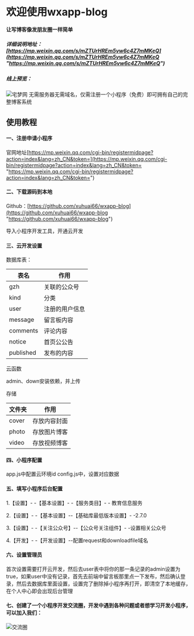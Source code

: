 # 欢迎使用wxapp-blog

**让写博客像发朋友圈一样简单**


##### 详细说明地址：[https://mp.weixin.qq.com/s/mZTUrHREm5vw6c4Z7mMKeQ](https://mp.weixin.qq.com/s/mZTUrHREm5vw6c4Z7mMKeQ "https://mp.weixin.qq.com/s/mZTUrHREm5vw6c4Z7mMKeQ")

##### 线上预览：

![宅梦网](http://img04.sogoucdn.com/app/a/100520146/11C0D2FFE0D0B15D35DE2BB691D18672 "宅梦网")
无需服务器无需域名，仅需注册一个小程序（免费）即可拥有自己的完整博客系统


## 使用教程

#### 一、注册申请小程序

官网地址[https://mp.weixin.qq.com/cgi-bin/registermidpage?action=index&lang=zh_CN&token=](https://mp.weixin.qq.com/cgi-bin/registermidpage?action=index&lang=zh_CN&token= "https://mp.weixin.qq.com/cgi-bin/registermidpage?action=index&lang=zh_CN&token=")

#### 二、下载源码到本地

Github：[https://github.com/xuhuai66/wxapp-blog](https://github.com/xuhuai66/wxapp-blog "https://github.com/xuhuai66/wxapp-blog")

导入小程序开发工具，开通云开发


#### 三、云开发设置

数据库表：

|  表名 |  作用 |
| ------------ | ------------ |
|  gzh |  关联的公众号 |
| kind  |  分类 |
| user  |  注册的用户信息 |
|  message |  留言板内容 |
| comments  |  评论内容 |
|  notice |  首页公公告 |
|  published |  发布的内容 |

云函数

admin、down安装依赖，并上传

存储

|  文件夹 | 作用  |
| ------------ | ------------ |
|  cover |  存放内容封面 |
| photo  | 存放图片博客  |
|  video | 存放视频博客  |

#### 四、小程序配置

app.js中配置云环境id
config.js中，设置对应数据

#### 五、填写小程序后台配置

 1.【设置】- -【基本设置】- -【服务类目】- - 教育信息服务
 
 2.【设置】- -【基本设置】--【基础库最低版本设置】- -2.7.0
 
 3.【设置】- -【关注公众号】--【公众号关注组件】- -设置相关公众号
 
 4.【开发】- -【开发设置】--配置request和downloadfile域名
 
#### 六、设置管理员
 
 首次设置需要打开云开发，然后去user表中将你的那一条记录的admin设置为true，如果user中没有记录，首先去前端中留言板那里点一下发布，然后确认登录，然后去数据库里面设置，设置完了删除掉小程序再打开，即清空了本地缓存，在个人中心即会出现后台管理

#### 七、创建了一个小程序开发交流圈，开发中遇到各种问题或者想学习开发小程序，可以加入我们：
 ![交流圈](http://img02.sogoucdn.com/app/a/100520146/8942D339608297BB9EDD2F30DBBE9427 "交流圈")

